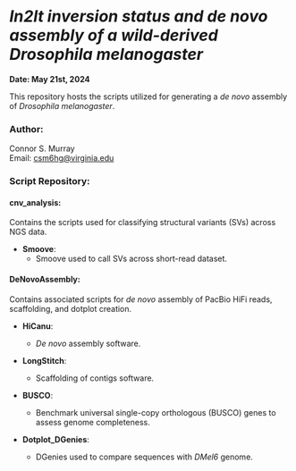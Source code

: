 # *In2lt inversion status and de novo assembly of a wild-derived Drosophila melanogaster*

**Date: May 21st, 2024**

This repository hosts the scripts utilized for generating a *de novo* assembly of *Drosophila melanogaster*.

### Author:
Connor S. Murray  
Email: csm6hg@virginia.edu

### Script Repository:

#### cnv_analysis:
Contains the scripts used for classifying structural variants (SVs) across NGS data.

- **Smoove**: 
  - Smoove used to call SVs across short-read dataset.

#### DeNovoAssembly:
Contains associated scripts for *de novo* assembly of PacBio HiFi reads, scaffolding, and dotplot creation.

- **HiCanu**: 
  - *De novo* assembly software.

- **LongStitch**:
  - Scaffolding of contigs software.

- **BUSCO**:
  - Benchmark universal single-copy orthologous (BUSCO) genes to assess genome completeness.

- **Dotplot_DGenies**:
  - DGenies used to compare sequences with *DMel6* genome.
